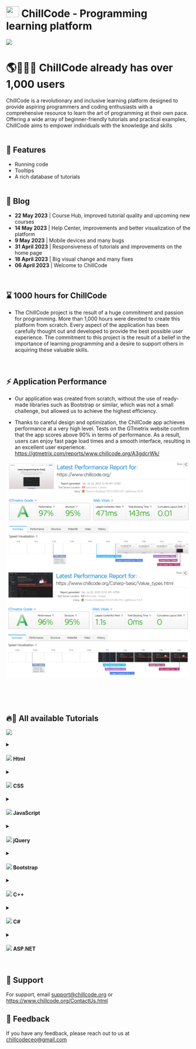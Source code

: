 # <a target="_blank" href="https://www.chillcode.org/"><img width="35" height="30" src="https://www.chillcode.org/img/Others/white_buckles.png" /></a> ChillCode - Programming learning platform
<a target="_blank" href="https://www.chillcode.org/"><img src="https://www.chillcode.org/img/Others/blog-img(1).png" /></a>

# 🌎👨🏻‍💻 ChillCode already has over 1,000 users
ChillCode is a revolutionary and inclusive learning platform designed to provide aspiring programmers and coding enthusiasts with a comprehensive resource to learn the art of programming at their own pace. Offering a wide array of beginner-friendly tutorials and practical examples, ChillCode aims to empower individuals with the knowledge and skills <br><br>

## 💎 Features

- Running code
- Tooltips
- A rich database of tutorials <br><br>

## 📝 Blog
<div>
  <ul>
    <li><b>22 May 2023</b> | Course Hub, improved tutorial quality and upcoming new courses</li>
    <li><b>14 May 2023</b> | Help Center, improvements and better visualization of the platform</li>
    <li><b>9 May 2023</b> | Mobile devices and many bugs</li>
    <li><b>31 April 2023</b> | Responsiveness of tutorials and improvements on the home page</li>
    <li><b>18 April 2023</b> | Big visual change and many fixes</li>
    <li><b>06 April 2023</b> | Welcome to ChillCode</li>
  </ul>
</div>
<br>

## ⌛️ 1000 hours for ChillCode
- The ChillCode project is the result of a huge commitment and passion for programming. More than 1,000 hours were devoted to create this platform from scratch. Every aspect of the application has been carefully thought out and developed to provide the best possible user experience. The commitment to this project is the result of a belief in the importance of learning programming and a desire to support others in acquiring these valuable skills.
<br><br><br>


## ⚡ Application Performance
- Our application was created from scratch, without the use of ready-made libraries such as Bootstrap or similar, which was not a small challenge, but allowed us to achieve the highest efficiency.

- Thanks to careful design and optimization, the ChillCode app achieves performance at a very high level. Tests on the GTmetrix website confirm that the app scores above 90% in terms of performance. As a result, users can enjoy fast page load times and a smooth interface, resulting in an excellent user experience.
https://gtmetrix.com/reports/www.chillcode.org/A3gdcrWk/
<div align="center">
  <img width="500" src="https://raw.githubusercontent.com/Chillcode-Official/ChillCode/main/ChillCode-Performance.png"/>
  <img width="500" src="https://raw.githubusercontent.com/Chillcode-Official/ChillCode/main/ChillCode-Performance-tutorial.png"/>
</div>
<br><br><br><br>


## 🔥🤖 All available Tutorials
<a target="_blank" href="https://www.chillcode.org/Tutorial_hub.html"><img src="https://www.chillcode.org/img/Others/blog_img(6).png" /></a>
<!--https://www.chillcode.org/Tutorial_hub.html-->

<details>
  <summary><h4><a href="https://www.chillcode.org/HTML-Basic/Introduction_to_HTML.html"><img width="30" src="https://www.chillcode.org/img/Icons/icon_html(1).png"/></a> Html</h4></summary>
  <div>
    <ol>
      <li><a href="https://www.chillcode.org/HTML-Basic/Introduction_to_HTML.html">Introduction to HTML</a></li>
      <li><a href="https://www.chillcode.org/HTML-Basic/Quick_start.html">Quick start</a></li>
      <li><a href="https://www.chillcode.org/HTML-Basic/Base_HTML_document.html">Base_HTML_document</a></li>
      <li><a href="https://www.chillcode.org/HTML-Basic/Paragraph.html">Paragraph</a></li>
      <li><a href="https://www.chillcode.org/HTML-Basic/Paragraph_heading.html">Heading</a></li>
      <li><a href="https://www.chillcode.org/HTML-Basic/Paragraph_new_line.html">New line</a></li>
      <li><a href="https://www.chillcode.org/HTML-Basic/Text_HTML.html">Text formatting</a></li>
      <li><a href="https://www.chillcode.org/HTML-Basic/Comments.html">Comments</a></li>
      <li><a href="https://www.chillcode.org/HTML-Basic/Colors.html">Colors</a></li>
      <li><a href="https://www.chillcode.org/HTML-Basic/Color_values.html">Color values</a></li>
      <li><a href="https://www.chillcode.org/HTML-Basic/Color_names.html">Color names</a></li>
      <li><a href="https://www.chillcode.org/HTML-Basic/Attributes.html">Attributes</a></li>
      <li><a href="https://www.chillcode.org/HTML-Basic/List.html">Ordered list</a></li>
      <li><a href="https://www.chillcode.org/HTML-Basic/List_unordered.html">Unordered list</a></li>
      <li><a href="https://www.chillcode.org/HTML-Basic/List_definition.html">Definition list</a></li>
      <li><a href="https://www.chillcode.org/HTML-Basic/Lists_nesting.html">Nesting lists</a></li>
      <li><a href="https://www.chillcode.org/HTML-Basic/Links.html">Links</a></li>
      <li><a href="https://www.chillcode.org/HTML-Basic/Link_section.html">Section links</a></li>
      <li><a href="https://www.chillcode.org/HTML-Basic/Link_sitelink.html">Sitelinks</a></li>
      <li><a href="https://www.chillcode.org/HTML-Basic/Images.html">Images</a></li>
      <li><a href="https://www.chillcode.org/HTML-Basic/Images_width_and_height.html">Width and Height</a></li>
      <li><a href="https://www.chillcode.org/HTML-Basic/Images_title_and_signature.html">Title and Signature</a></li>
      <li><a href="https://www.chillcode.org/HTML-Basic/Tabels.html">Tabels</a></li>
      <li><a href="https://www.chillcode.org/HTML-Basic/Table_scope.html">Table scope</a></li>
      <li><a href="https://www.chillcode.org/HTML-Basic/Table_sections.html">Table sections</a></li>
      <li><a href="https://www.chillcode.org/HTML-Basic/Table_attributes.html">Table attributes</a></li>
      <li><a href="https://www.chillcode.org/HTML-Basic/Symbols.html">Symbols</a></li>
      <li><a href="https://www.chillcode.org/HTML-Basic/Quotations.html">Quotations</a></li>
      <li><a href="https://www.chillcode.org/HTML-Basic/Quote_elements.html">Quote elements</a></li>
      <li><a href="https://www.chillcode.org/HTML-Basic/Block_elements.html">Block elements</a></li>
      <li><a href="https://www.chillcode.org/HTML-Basic/Linear_elements.html">Line elements</a></li>
      <li><a href="https://www.chillcode.org/HTML-Basic/Class_Id.html">Classes and IDs</a></li>
      <li><a href="https://www.chillcode.org/HTML-Basic/Layout_HTML.html">Page layout</a></li>
      <li><a href="https://www.chillcode.org/HTML-Basic/Responsiveness.html">Website responsiveness</a></li>
      <li><a href="https://www.chillcode.org/HTML-Basic/Summary.html">Summary</a></li>
    </ol>
  </div>
</details>
<details>
  <summary><h4><a href="https://www.chillcode.org/CSS-Basic/Introduction_to_CSS.html"><img width="30" src="https://www.chillcode.org/img/Icons/icon_css(1).png"/></a> CSS</h4></summary>
  <div>
    <ol>
      <li><a href="https://www.chillcode.org/CSS-Basic/Introduction_to_CSS.html">Introduction to CSS</a></li>
    </ol>
  </div>
</details>
<details>
  <summary><h4><a href="https://www.chillcode.org/JavaScript-Basic/Introduction_to_JavaScript.html"><img width="30" src="https://www.chillcode.org/img/Icons/icon_javaScript-icon.png"/></a> JavaScript</h4></summary>
  <div>
    <ol>
      <li><a href="https://www.chillcode.org/JavaScript-Basic/Introduction_to_JavaScript.html">Introduction to JavaScript</a></li>
    </ol>
  </div>
</details>
<details>
  <summary><h4><a href="https://www.chillcode.org/jQuery-Basic/Introduction_to_jQuery.html"><img width="30" src="https://www.chillcode.org/img/Icons/icon_jquery(1).png"/></a> jQuery</h4></summary>
  <div>
    <ol>
      <li><a href="https://www.chillcode.org/jQuery-Basic/Introduction_to_jQuery.html">Introduction to jQuery</a></li>
    </ol>
  </div>
</details>
<details>
  <summary><h4><a href="https://www.chillcode.org/Bootstrap-Basic/Introduction_to_Bootstrap.html"><img width="30" src="https://www.chillcode.org/img/Icons/icon_bootstrap.png"/></a> Bootstrap</h4></summary>
  <div>
    <ol>
      <li><a href="https://www.chillcode.org/Bootstrap-Basic/Introduction_to_Bootstrap.html">Introduction to Bootstrap</a></li>
    </ol>
  </div>
</details>
<details>
  <summary><h4><a href="https://www.chillcode.org/Cplusplus/Introduction_to_Cpp.html"><img width="30" src="https://www.chillcode.org/img/Icons/icon_cplusplus-logo.png"/></a> C++</h4></summary>
  <div>
    <ol>
      <li><a href="https://www.chillcode.org/Cplusplus/Introduction_to_Cpp.html">Introduction to C++</a></li>
    </ol>
  </div>
</details>
<details>
  <summary><h4><a href="https://www.chillcode.org/Csharp-basic/Introduction_to_Csharp.html"><img width="30" src="https://www.chillcode.org/img/Icons/icon_c-sharp.png"/></a> C#</h4></summary>
  <div>
    <ol>
      <li><a href="https://www.chillcode.org/Csharp-basic/Introduction_to_Csharp.html">Introduction to C#</a></li>
    </ol>
  </div>
</details>
<details>
  <summary><h4><a href="https://www.chillcode.org/ASP.NET-CORE-Basic/Introduction_to_ASP.NET-Core.html"><img width="30" src="https://www.chillcode.org/img/Icons/icon_NET_Core_Logo.png"/></a> ASP.NET</h4></summary>
  <div>
    <ol>
      <li><a href="https://www.chillcode.org/ASP.NET-CORE-Basic/Introduction_to_ASP.NET-Core.html">Introduction to ASP.NET</a></li>
    </ol>
  </div>
</details>
<br>

## 🤝 Support

For support, email support@chillcode.org or https://www.chillcode.org/ContactUs.html


## 🌱 Feedback

If you have any feedback, please reach out to us at chillcodeceo@gmail.com
